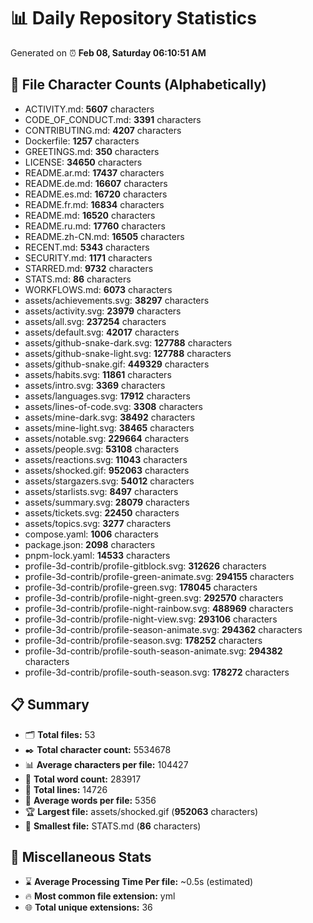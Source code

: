 # 📊 Daily Repository Statistics
Generated on ⏰ **Feb 08, Saturday 06:10:51 AM**

## 📂 File Character Counts (Alphabetically)
- ACTIVITY.md: **5607** characters
- CODE_OF_CONDUCT.md: **3391** characters
- CONTRIBUTING.md: **4207** characters
- Dockerfile: **1257** characters
- GREETINGS.md: **350** characters
- LICENSE: **34650** characters
- README.ar.md: **17437** characters
- README.de.md: **16607** characters
- README.es.md: **16720** characters
- README.fr.md: **16834** characters
- README.md: **16520** characters
- README.ru.md: **17760** characters
- README.zh-CN.md: **16505** characters
- RECENT.md: **5343** characters
- SECURITY.md: **1171** characters
- STARRED.md: **9732** characters
- STATS.md: **86** characters
- WORKFLOWS.md: **6073** characters
- assets/achievements.svg: **38297** characters
- assets/activity.svg: **23979** characters
- assets/all.svg: **237254** characters
- assets/default.svg: **42017** characters
- assets/github-snake-dark.svg: **127788** characters
- assets/github-snake-light.svg: **127788** characters
- assets/github-snake.gif: **449329** characters
- assets/habits.svg: **11861** characters
- assets/intro.svg: **3369** characters
- assets/languages.svg: **17912** characters
- assets/lines-of-code.svg: **3308** characters
- assets/mine-dark.svg: **38492** characters
- assets/mine-light.svg: **38465** characters
- assets/notable.svg: **229664** characters
- assets/people.svg: **53108** characters
- assets/reactions.svg: **11043** characters
- assets/shocked.gif: **952063** characters
- assets/stargazers.svg: **54012** characters
- assets/starlists.svg: **8497** characters
- assets/summary.svg: **28079** characters
- assets/tickets.svg: **22450** characters
- assets/topics.svg: **3277** characters
- compose.yaml: **1006** characters
- package.json: **2098** characters
- pnpm-lock.yaml: **14533** characters
- profile-3d-contrib/profile-gitblock.svg: **312626** characters
- profile-3d-contrib/profile-green-animate.svg: **294155** characters
- profile-3d-contrib/profile-green.svg: **178045** characters
- profile-3d-contrib/profile-night-green.svg: **292570** characters
- profile-3d-contrib/profile-night-rainbow.svg: **488969** characters
- profile-3d-contrib/profile-night-view.svg: **293106** characters
- profile-3d-contrib/profile-season-animate.svg: **294362** characters
- profile-3d-contrib/profile-season.svg: **178252** characters
- profile-3d-contrib/profile-south-season-animate.svg: **294382** characters
- profile-3d-contrib/profile-south-season.svg: **178272** characters

## 📋 Summary
- 🗂️ **Total files:** 53
- ✒️ **Total character count:** 5534678
- 📊 **Average characters per file:** 104427
- 📝 **Total word count:** 283917
- 🧾 **Total lines:** 14726
- 📐 **Average words per file:** 5356
- 🏆 **Largest file:** assets/shocked.gif (**952063** characters)
- 🥉 **Smallest file:** STATS.md (**86** characters)

## 🌟 Miscellaneous Stats
- ⌛ **Average Processing Time Per file:** ~0.5s (estimated)
- 🔥 **Most common file extension:** yml
- 🌐 **Total unique extensions:** 36
